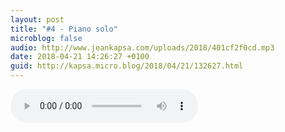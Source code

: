 ```yaml
---
layout: post
title: "#4 - Piano solo"
microblog: false
audio: http://www.jeankapsa.com/uploads/2018/401cf2f0cd.mp3
date: 2018-04-21 14:26:27 +0100
guid: http://kapsa.micro.blog/2018/04/21/132627.html
---
```

<audio controls="controls" src="http://www.jeankapsa.com/uploads/2018/401cf2f0cd.mp3" />
